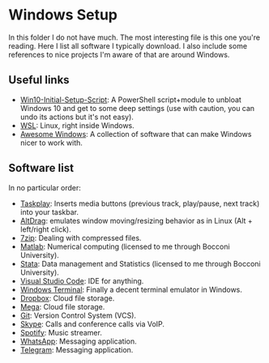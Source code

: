 # Windows Setup

In this folder I do not have much.
The most interesting file is this one you're reading.
Here I list all software I typically download.
I also include some references to nice projects I'm aware of that are around Windows.


## Useful links

- [Win10-Initial-Setup-Script](https://github.com/Disassembler0/Win10-Initial-Setup-Script): A PowerShell script+module to unbloat Windows 10 and get to some deep settings (use with caution, you can undo its actions but it's not easy).
- [WSL](https://docs.microsoft.com/en-us/windows/wsl/about): Linux, right inside Windows.
- [Awesome Windows](https://github.com/Awesome-Windows/Awesome): A collection of software that can make Windows nicer to work with.


## Software list

In no particular order:

- [Taskplay](https://github.com/evilpro/Taskplay): Inserts media buttons (previous track, play/pause, next track) into your taskbar.
- [AltDrag](https://github.com/stefansundin/altdrag): emulates window moving/resizing behavior as in Linux (Alt + left/right click).
- [7zip](https://www.7-zip.org/): Dealing with compressed files.
- [Matlab](https://www.mathworks.com/products/matlab.html): Numerical computing (licensed to me through Bocconi University).
- [Stata](https://www.stata.com/): Data management and Statistics (licensed to me through Bocconi University).
- [Visual Studio Code](https://code.visualstudio.com/): IDE for anything.
- [Windows Terminal](https://github.com/microsoft/terminal): Finally a decent terminal emulator in Windows.
- [Dropbox](https://www.dropbox.com/): Cloud file storage.
- [Mega](https://mega.nz/): Cloud file storage.
- [Git](https://git-scm.com/): Version Control System (VCS).
- [Skype](https://www.skype.com/): Calls and conference calls via VoIP.
- [Spotify](https://www.spotify.com/): Music streamer.
- [WhatsApp](https://www.whatsapp.com/): Messaging application.
- [Telegram](https://telegram.org/): Messaging application.
